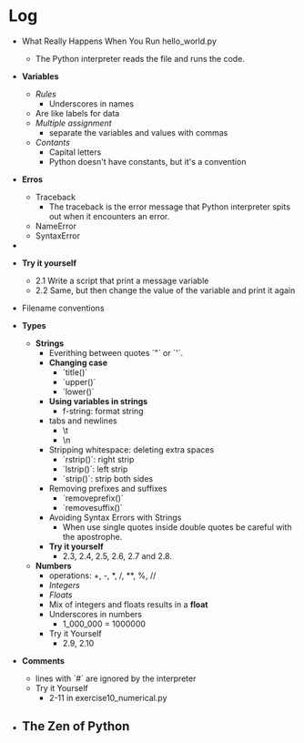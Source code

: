 # Log

- What Really Happens When You Run hello_world.py
  - The Python interpreter reads the file and runs the code.
- **Variables**
  - _Rules_
    - Underscores in names
  - Are like labels for data
  - _Multiple assignment_
    - separate the variables and values with commas
  - _Contants_
    - Capital letters
    - Python doesn't have constants, but it's a convention
- **Erros**
  - Traceback
    - The traceback is the error message that Python interpreter spits out when it encounters an error.
  - NameError
  - SyntaxError
-
- **Try it yourself**
  - 2.1 Write a script that print a message variable
  - 2.2 Same, but then change the value of the variable and print it again
- Filename conventions
- **Types**
  - **Strings**
    - Everithing between quotes ´"´ or ´'´.
    - **Changing case**
      - ´title()´
      - ´upper()´
      - ´lower()´
    - **Using variables in strings**
      - f-string: format string
    - tabs and newlines
      - \t
      - \n
    - Stripping whitespace: deleting extra spaces
      - ´rstrip()´: right strip
      - ´lstrip()´: left strip
      - ´strip()´: strip both sides
    - Removing prefixes and suffixes
      - ´removeprefix(<string to remove>)´
      - ´removesuffix(<string to remove>)´
    - Avoiding Syntax Errors with Strings
      - When use single quotes inside double quotes be careful with the apostrophe.
    - **Try it yourself**
      - 2.3, 2.4, 2.5, 2.6, 2.7 and 2.8.
  - **Numbers**
    - operations: +, -, *, /, **, %, //
    - _Integers_
    - _Floats_
    - Mix of integers and floats results in a **float**
    - Underscores in numbers
      - 1_000_000 = 1000000
    - Try it Yourself
      - 2.9, 2.10

- **Comments**
  - lines with ´#´ are ignored by the interpreter
  - Try it Yourself
    - 2-11 in exercise10_numerical.py

- **The Zen of Python**
  -
